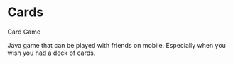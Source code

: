 # Cards
Card Game

Java game that can be played with friends on mobile. Especially when you wish you had a deck of cards. 
